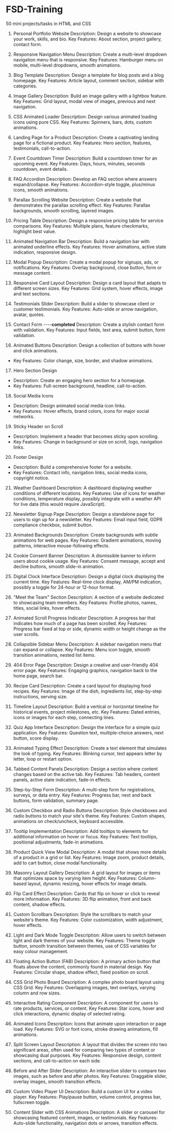 # FSD-Training
50 mini projects/tasks in HTML and CSS

1. Personal Portfolio Website
Description: Design a website to showcase your work, skills, and bio.
Key Features: About section, project gallery, contact form.

2. Responsive Navigation Menu
Description: Create a multi-level dropdown navigation menu that is responsive.
Key Features: Hamburger menu on mobile, multi-level dropdowns, smooth animations.

3. Blog Template
Description: Design a template for blog posts and a blog homepage.
Key Features: Article layout, comment section, sidebar with categories.

4. Image Gallery
Description: Build an image gallery with a lightbox feature.
Key Features: Grid layout, modal view of images, previous and next navigation.

5. CSS Animated Loader
Description: Design various animated loading icons using pure CSS.
Key Features: Spinners, bars, dots, custom animations.

6. Landing Page for a Product
Description: Create a captivating landing page for a fictional product.
Key Features: Hero section, features, testimonials, call-to-action.

7. Event Countdown Timer
Description: Build a countdown timer for an upcoming event.
Key Features: Days, hours, minutes, seconds countdown, event details.

8. FAQ Accordion
Description: Develop an FAQ section where answers expand/collapse.
Key Features: Accordion-style toggle, plus/minus icons, smooth animations.

9. Parallax Scrolling Website
Description: Create a website that demonstrates the parallax scrolling effect.
Key Features: Parallax backgrounds, smooth scrolling, layered images.

10. Pricing Table
Description: Design a responsive pricing table for service comparisons.
Key Features: Multiple plans, feature checkmarks, highlight best value.

11. Animated Navigation Bar
Description: Build a navigation bar with animated underline effects.
Key Features: Hover animations, active state indication, responsive design.

12. Modal Popup
Description: Create a modal popup for signups, ads, or notifications.
Key Features: Overlay background, close button, form or message content.

13. Responsive Card Layout
Description: Design a card layout that adapts to different screen sizes.
Key Features: Grid system, hover effects, image and text sections.

14. Testimonials Slider
Description: Build a slider to showcase client or customer testimonials.
Key Features: Auto-slide or arrow navigation, avatar, quotes.

15. Contact Form  ----**completed**
Description: Create a stylish contact form with validation.
Key Features: Input fields, text area, submit button, form validation.

16. Animated Buttons
Description: Design a collection of buttons with hover and click animations.
- Key Features: Color change, size, border, and shadow animations.

 17. Hero Section Design
- Description: Create an engaging hero section for a homepage.
- Key Features: Full-screen background, headline, call-to-action.

 18. Social Media Icons
- Description: Design animated social media icon links.
- Key Features: Hover effects, brand colors, icons for major social networks.

 19. Sticky Header on Scroll
- Description: Implement a header that becomes sticky upon scrolling.
- Key Features: Change in background or size on scroll, logo, navigation links.

 20. Footer Design
- Description: Build a comprehensive footer for a website.
- Key Features: Contact info, navigation links, social media icons, copyright notice.

21. Weather Dashboard
Description: A dashboard displaying weather conditions of different locations.
Key Features: Use of icons for weather conditions, temperature display, possibly integrate with a weather API for live data (this would require JavaScript).

 22. Newsletter Signup Page
Description: Design a standalone page for users to sign up for a newsletter.
Key Features: Email input field, GDPR compliance checkbox, submit button.

 23. Animated Backgrounds
Description: Create backgrounds with subtle animations for web pages.
Key Features: Gradient animations, moving patterns, interactive mouse-following effects.

 24. Cookie Consent Banner
Description: A dismissible banner to inform users about cookie usage.
Key Features: Consent message, accept and decline buttons, smooth slide-in animation.

 25. Digital Clock Interface
Description: Design a digital clock displaying the current time.
Key Features: Real-time clock display, AM/PM indication, possibly a toggle for 24-hour or 12-hour format.

 26. "Meet the Team" Section
Description: A section of a website dedicated to showcasing team members.
Key Features: Profile photos, names, titles, social links, hover effects.

 27. Animated Scroll Progress Indicator
Description: A progress bar that indicates how much of a page has been scrolled.
Key Features: Progress bar fixed at top or side, dynamic width or height change as the user scrolls.

 28. Collapsible Sidebar Menu
Description: A sidebar navigation menu that can expand or collapse.
Key Features: Menu icon toggle, smooth transition animations, nested list items.

 29. 404 Error Page
Description: Design a creative and user-friendly 404 error page.
Key Features: Engaging graphics, navigation back to the home page, search bar.

 30. Recipe Card
Description: Create a card layout for displaying food recipes.
Key Features: Image of the dish, ingredients list, step-by-step instructions, serving size.

 31. Timeline Layout
Description: Build a vertical or horizontal timeline for historical events, project milestones, etc.
Key Features: Dated entries, icons or images for each step, connecting lines.

 32. Quiz App Interface
Description: Design the interface for a simple quiz application.
Key Features: Question text, multiple-choice answers, next button, score display.

 33. Animated Typing Effect
Description: Create a text element that simulates the look of typing.
Key Features: Blinking cursor, text appears letter by letter, loop or restart option.

 34. Tabbed Content Panels
Description: Design a section where content changes based on the active tab.
Key Features: Tab headers, content panels, active state indication, fade-in effects.

 35. Step-by-Step Form
Description: A multi-step form for registrations, surveys, or data entry.
Key Features: Progress bar, next and back buttons, form validation, summary page.

 36. Custom Checkbox and Radio Buttons
Description: Style checkboxes and radio buttons to match your site's theme.
Key Features: Custom shapes, animations on check/uncheck, keyboard accessible.

 37. Tooltip Implementation
Description: Add tooltips to elements for additional information on hover or focus.
Key Features: Text tooltips, positional adjustments, fade-in animations.

 38. Product Quick View Modal
Description: A modal that shows more details of a product in a grid or list.
Key Features: Image zoom, product details, add to cart button, close modal functionality.

 39. Masonry Layout Gallery
Description: A grid layout for images or items that optimizes space by varying item height.
Key Features: Column-based layout, dynamic resizing, hover effects for image details.

 40. Flip Card Effect
Description: Cards that flip on hover or click to reveal more information.
Key Features: 3D flip animation, front and back content, shadow effects.

 41. Custom Scrollbars
Description: Style the scrollbars to match your website's theme.
Key Features: Color customization, width adjustment, hover effects.

42. Light and Dark Mode Toggle
Description: Allow users to switch between light and dark themes of your website.
Key Features: Theme toggle button, smooth transition between themes, use of CSS variables for easy colour management.

43. Floating Action
  Button (FAB)
Description: A primary action button that floats above the content, commonly found in material design.
Key Features: Circular shape, shadow effect, fixed position on scroll.

44. CSS Grid Photo Board
Description: A complex photo board layout using CSS Grid.
Key Features: Overlapping images, text overlays, varying column and row sizes.

45. Interactive Rating Component
Description: A component for users to rate products, services, or content.
Key Features: Star icons, hover and click interactions, dynamic display of selected rating.

46. Animated Icons
Description: Icons that animate upon interaction or page load.
Key Features: SVG or font icons, stroke drawing animations, fill animations.

47. Split Screen Layout
Description: A layout that divides the screen into two significant areas, often used for comparing two types of content or showcasing dual purposes.
Key Features: Responsive design, content sections, and call-to-action on each side.

48. Before and After Slider
Description: An interactive slider to compare two images, such as before and after photos.
Key Features: Draggable slider, overlay images, smooth transition effects.

49. Custom Video Player UI
Description: Build a custom UI for a video player.
Key Features: Play/pause button, volume control, progress bar, fullscreen toggle.

50. Content Slider with CSS Animations
Description: A slider or carousel for showcasing featured content, images, or testimonials.
Key Features: Auto-slide functionality, navigation dots or arrows, transition effects.
